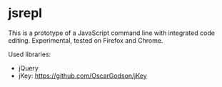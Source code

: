# jsrepl

This is a prototype of a JavaScript command line with integrated code editing.
Experimental, tested on Firefox and Chrome.

Used libraries:

- jQuery
- jKey: https://github.com/OscarGodson/jKey